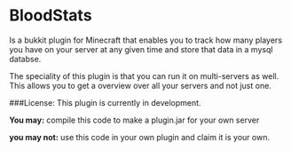 BloodStats
==========

Is a bukkit plugin for Minecraft that enables you to track how many players you have on your server at any given time and store that data in a mysql databse.

The speciality of this plugin is that you can run it on multi-servers as well. This allows you to get a overview over all your servers and not just one.


###License:
This plugin is currently in development.

**You may:** compile this code to make a plugin.jar for your own server

**you may not:** use this code in your own plugin and claim it is your own.
